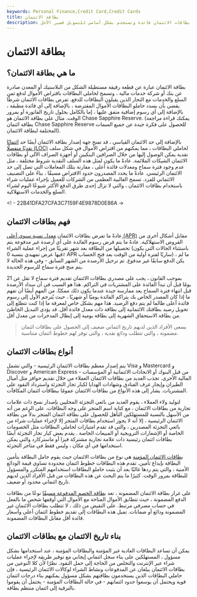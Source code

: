 ```yaml
---
keywords: Personal Finance,Credit Card,Credit Cards
title: بطاقة الائتمان
description: صادرة عن شركة مالية تمنح حاملها خيار اقتراض الأموال ، وتتقاضى بطاقات الائتمان فائدة وتستخدم بشكل أساسي للتمويل قصير الأجل.
---
```


# بطاقة الائتمان
## ما هي بطاقة الائتمان؟

بطاقة الائتمان عبارة عن قطعة رقيقة مستطيلة الشكل من البلاستيك أو المعدن صادرة عن بنك أو شركة خدمات مالية ، وتسمح لحاملي البطاقات باقتراض الأموال لدفع ثمن السلع والخدمات مع التجار الذين يقبلون البطاقات للدفع. تفرض بطاقات الائتمان شرطًا يقضي بأن يسدد حاملو البطاقات الأموال المقترضة ، بالإضافة إلى أي فائدة مطبقة ، بالإضافة إلى أي رسوم إضافية متفق عليها ، إما بالكامل بحلول تاريخ الفاتورة أو بمرور الوقت. مثال على بطاقة الائتمان هو Chase Sapphire Reserve. (يمكنك قراءة مراجعة بطاقة ائتمان Chase Sapphire Reserve للحصول على فكرة جيدة عن جميع السمات المختلفة لبطاقة الائتمان).

بالإضافة إلى حد الائتمان القياسي ، قد تمنح جهة إصدار بطاقة الائتمان أيضًا حد [ائتمانًا نقديًا منفصلًا (LOC)](/lineofcredit) لحاملي البطاقات ، مما يمكنهم من اقتراض الأموال في شكل سلف نقدية يمكن الوصول إليها من خلال الصرافين البنكيين أو أجهزة الصراف الآلي أو بطاقات الائتمان الشيكات الملائمة. عادةً ما يكون لمثل هذه السلف النقدية شروط مختلفة ، مثل عدم وجود فترة سماح ومعدلات فائدة أعلى ، مقارنة بتلك المعاملات التي تصل إلى حد الائتمان الرئيسي. عادةً ما يحدد المصدرون حدود الاقتراض مسبقًا ، بناءً على التصنيف الائتماني للفرد. تسمح الغالبية العظمى من الشركات للعميل بإجراء عمليات شراء باستخدام بطاقات الائتمان ، والتي لا تزال إحدى طرق الدفع الأكثر شيوعًا اليوم لشراء السلع والخدمات الاستهلاكية.

<! - 22B41DFA27CFA3C7159F4E9878D0E86A ->

## فهم بطاقات الائتمان

عادةً ما تفرض بطاقات الائتمان [معدل نسبة سنوي أعلى (APR)](/apr) مقابل أشكال أخرى من القروض الاستهلاكية. عادةً ما يتم فرض رسوم الفائدة على أي أرصدة غير مدفوعة يتم تحصيلها من البطاقة بعد شهر تقريبًا من إجراء عملية الشراء (باستثناء الحالات التي يكون فيها عرض تمهيدي بنسبة 0٪ APR ساريًا لفترة أولية من الوقت بعد فتح الحساب) ، ما لم يكن الدفع سابقًا غير مدفوع. تم ترحيل الأرصدة من الشهر السابق - وفي هذه الحالة لا يتم منح فترة سماح للرسوم الجديدة.

بموجب القانون ، يجب على مصدري بطاقات الائتمان تقديم فترة سماح لا تقل عن 21 يومًا قبل أن تبدأ الفائدة على المشتريات في التراكم. هذا هو السبب في أن سداد الأرصدة قبل انتهاء فترة السماح يعد ممارسة جيدة عندما يكون ذلك ممكنًا. من المهم أيضًا أن تفهم ما إذا كان المصدر الخاص بك يتراكم الفائدة يوميًا أو شهريًا ، حيث يُترجم الأول إلى رسوم فائدة أعلى طالما لم يتم دفع الرصيد. هذا مهم بشكل خاص لمعرفة ما إذا كنت تتطلع إلى تحويل رصيد بطاقتك الائتمانية إلى بطاقة ذات معدل فائدة أقل. قد يؤدي التبديل الخاطئ من بطاقة الاستحقاق الشهرية إلى بطاقة يومية إلى إبطال المدخرات من معدل أقل.

> يسعى الأفراد الذين لديهم تاريخ ائتماني ضعيف إلى الحصول على بطاقات ائتمان مضمونة ، والتي تتطلب ودائع نقدية ، والتي توفر لهم خطوط ائتمان متناسبة.

>

## أنواع بطاقات الائتمان

يتم إصدار معظم بطاقات الائتمان الرئيسية - والتي تشمل Visa و Mastercard و Discover و American Express - من قبل البنوك أو الاتحادات الائتمانية أو المؤسسات المالية الأخرى. تجذب العديد من بطاقات الائتمان العملاء من خلال تقديم حوافز مثل أميال الطيران وإيجار غرف الفنادق وشهادات الهدايا لكبار تجار التجزئة واسترداد النقود على المشتريات. يشار إلى هذه الأنواع من بطاقات الائتمان عمومًا ببطاقات ائتمان المكافآت.

لتوليد ولاء العملاء ، يقوم العديد من بائعي التجزئة المحليين بإصدار نسخ ذات علامات تجارية من بطاقات الائتمان ، مع كتابة اسم المتجر على وجه البطاقات. على الرغم من أنه من الأسهل بالنسبة للمستهلكين التأهل للحصول على بطاقة ائتمان المتجر بدلاً من بطاقة الائتمان الرئيسية ، إلا أنه لا يجوز استخدام بطاقات المتجر إلا لإجراء عمليات شراء من بائعي التجزئة المصدرين ، والتي قد تقدم امتيازات لحاملي البطاقات مثل الخصومات الخاصة أو الإشعارات الترويجية أو المبيعات الخاصة . يقدم بعض كبار تجار التجزئة أيضًا بطاقات ائتمان رئيسية ذات علامة تجارية مشتركة فيزا أو ماستركارد والتي يمكن استخدامها في أي مكان ، وليس فقط في متاجر التجزئة.

[بطاقات الائتمان المؤمنة](/securedcard) هي نوع من بطاقات الائتمان حيث يقوم حامل البطاقة بتأمين البطاقة بإيداع تأمين. تقدم هذه البطاقات خطوط ائتمان محدودة تساوي قيمة الودائع الأمنية ، والتي يتم ردها غالبًا بعد أن يثبت حاملو البطاقات استخدامهم المتكرر والمسؤول للبطاقة بمرور الوقت. كثيرًا ما يتم البحث عن هذه البطاقات من قبل الأفراد الذين لديهم تاريخ ائتماني محدود أو ضعيف.

على غرار بطاقة الائتمان المضمونة ، تعد [بطاقة الخصم المدفوعة مسبقًا](/debitcard) نوعًا من بطاقات الدفع المضمونة ، حيث تتطابق الأموال المتاحة مع الأموال التي أوقفها شخص ما بالفعل في حساب مصرفي مرتبط. على النقيض من ذلك ، لا تتطلب بطاقات الائتمان غير المضمونة ودائع أو ضمانات. تميل هذه البطاقات إلى تقديم خطوط ائتمان أعلى وأسعار فائدة أقل مقابل البطاقات المضمونة.

## بناء تاريخ الائتمان مع بطاقات الائتمان

يمكن أن تساعد البطاقات العادية غير المؤمنة والبطاقات المؤمنة ، عند استخدامها بشكل مسؤول ، المستهلكين على بناء سجل ائتماني إيجابي مع توفير طريقة لإجراء عمليات شراء عبر الإنترنت والتخلص من الحاجة إلى حمل النقود. نظرًا لأن كلا النوعين من بطاقات الائتمان يبلغان عن المدفوعات ونشاط الشراء لوكالات الائتمان الرئيسية ، فإن حاملي البطاقات الذين يستخدمون بطاقتهم بشكل مسؤول يمكنهم بناء درجات ائتمان قوية ويحتمل أن يوسعوا حدود ائتمانهم - في حالة البطاقات المؤمنة - يحتمل أن يقوموا بالترقية إلى ائتمان منتظم بطاقة.

